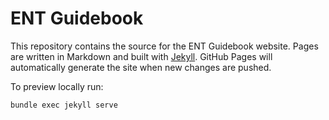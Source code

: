 # ENT Guidebook

This repository contains the source for the ENT Guidebook website. Pages are written in Markdown and built with [Jekyll](https://jekyllrb.com/). GitHub Pages will automatically generate the site when new changes are pushed.

To preview locally run:

``` bash
bundle exec jekyll serve
```
